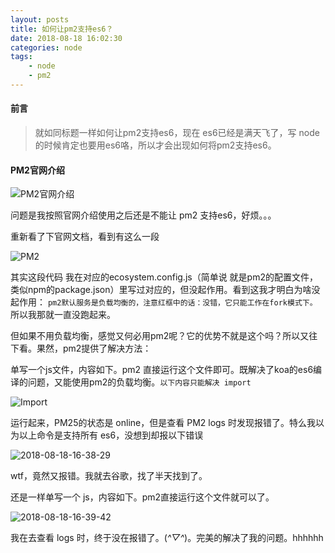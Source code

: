 ```yaml
---
layout: posts
title: 如何让pm2支持es6？
date: 2018-08-18 16:02:30
categories: node 
tags: 
    - node
    - pm2
---
```


#### 前言

 > 就如同标题一样如何让pm2支持es6，现在 es6已经是满天飞了，写 node 的时候肯定也要用es6咯，所以才会出现如何将pm2支持es6。

#### PM2官网介绍

![PM2官网介绍](https://wx2.sinaimg.cn/large/006a7eb0gy1fudx270iqrj30jg07gt9o.jpg )

问题是我按照官网介绍使用之后还是不能让 pm2 支持es6，好烦。。。

重新看了下官网文档，看到有这么一段

![PM2](https://ws4.sinaimg.cn/large/006a7eb0gy1fudxcy6thcj30jg03mq3u.jpg )

其实这段代码 我在对应的ecosystem.config.js（简单说 就是pm2的配置文件，类似npm的package.json）里写过对应的，但没起作用。看到这我才明白为啥没起作用： `pm2默认服务是负载均衡的，注意红框中的话：没错，它只能工作在fork模式下。`所以我那就一直没跑起来。

但如果不用负载均衡，感觉又何必用pm2呢？它的优势不就是这个吗？所以又往下看。果然，pm2提供了解决方法：

单写一个js文件，内容如下。pm2 直接运行这个文件即可。既解决了koa的es6编译的问题，又能使用pm2的负载均衡。`以下内容只能解决 import`

![Import](https://wx3.sinaimg.cn/large/006a7eb0gy1fudxha82aqj30jg05q0t6.jpg )

运行起来，PM25的状态是 online，但是查看 PM2 logs 时发现报错了。特么我以为以上命令是支持所有 es6，没想到却报以下错误

![2018-08-18-16-38-29](http://ox54z18lh.bkt.clouddn.com/2018-08-18-16-38-29.png )

wtf，竟然又报错。我就去谷歌，找了半天找到了。


还是一样单写一个 js，内容如下。pm2直接运行这个文件就可以了。

![2018-08-18-16-39-42](http://ox54z18lh.bkt.clouddn.com/2018-08-18-16-39-42.png )

我在去查看 logs 时，终于没在报错了。(*^▽^*)。完美的解决了我的问题。hhhhhh








